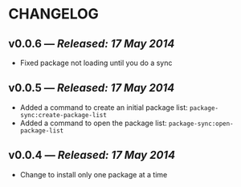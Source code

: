 # CHANGELOG

## **v0.0.6** &mdash; *Released: 17 May 2014*

* Fixed package not loading until you do a sync

## **v0.0.5** &mdash; *Released: 17 May 2014*

* Added a command to create an initial package list: `package-sync:create-package-list`
* Added a command to open the package list: `package-sync:open-package-list`

## **v0.0.4** &mdash; *Released: 17 May 2014*

* Change to install only one package at a time
